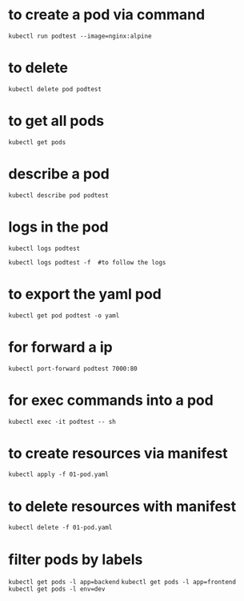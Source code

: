# to create a pod via command
`kubectl run podtest --image=nginx:alpine`
# to delete
`kubectl delete pod podtest`


# to get all pods
`kubectl get pods`



# describe a pod
`kubectl describe pod podtest`

# logs in the pod
`kubectl logs podtest`

`kubectl logs podtest -f  #to follow the logs`



# to export the yaml pod
`kubectl get pod podtest -o yaml`

# for forward a ip
`kubectl port-forward podtest 7000:80`

# for exec commands into a pod
`kubectl exec -it podtest -- sh`

# to create  resources via manifest


`kubectl apply -f 01-pod.yaml`

# to delete resources with manifest

`kubectl delete -f 01-pod.yaml`


# filter pods by labels
`kubectl get pods -l app=backend`
`kubectl get pods -l app=frontend`
`kubectl get pods -l env=dev`